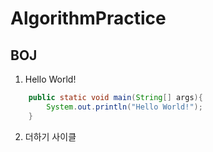 # AlgorithmPractice 

## BOJ

1. Hello World!

~~~ Java
	public static void main(String[] args){
		System.out.println("Hello World!");
	}
~~~

2. 더하기 사이클